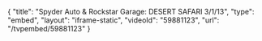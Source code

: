 {
    "title": "Spyder Auto & Rockstar Garage: DESERT SAFARI 3\/1\/13",
    "type": "embed",
    "layout": "iframe-static",
    "videoId": "59881123",
    "url": "\/tvpembed\/59881123"
}